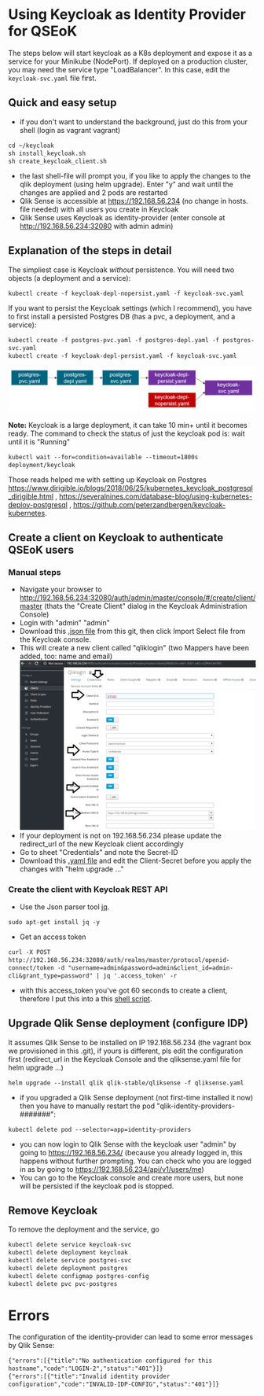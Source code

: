 # Using Keycloak as Identity Provider for QSEoK

The steps below will start keycloak as a K8s deployment and expose it as a service for your Minikube (NodePort). If deployed on a production cluster, you may need the service type "LoadBalancer". In this case, edit the `keycloak-svc.yaml` file first. 

## Quick and easy setup

 * if you don't want to understand the background, just do this from your shell (login as vagrant vagrant)
```
cd ~/keycloak
sh install_keycloak.sh
sh create_keycloak_client.sh
```
 * the last shell-file will prompt you, if you like to apply the changes to the qlik deployment (using helm upgrade). Enter "y" and wait until the changes are applied and 2 pods are restarted
 * Qlik Sense is accessible at https://192.168.56.234 (no change in hosts. file needed) with all users you create in Keycloak 
 * Qlik Sense uses Keycloak as identity-provider (enter console at http://192.168.56.234:32080 with admin admin)
 
## Explanation of the steps in detail

The simpliest case is Keycloak *without* persistence. You will need two objects (a deployment and a service):
```
kubectl create -f keycloak-depl-nopersist.yaml -f keycloak-svc.yaml
```
If you want to persist the Keycloak settings (which I recommend), you have to first install a persisted Postgres DB (has a pvc, a deployment, and a service):
```
kubectl create -f postgres-pvc.yaml -f postgres-depl.yaml -f postgres-svc.yaml
kubectl create -f keycloak-depl-persist.yaml -f keycloak-svc.yaml
```
![alttext](https://github.com/ChristofSchwarz/pics/raw/master/keycloak-opts.png "screenshot")

**Note:** Keycloak is a large deployment, it can take 10 min+ until it becomes ready. The command to check the status of just the keycloak pod is: wait until it is "Running"
```
kubectl wait --for=condition=available --timeout=1800s deployment/keycloak
```
Those reads helped me with setting up Keycloak on Postgres https://www.dirigible.io/blogs/2018/06/25/kubernetes_keycloak_postgresql_dirigible.html , https://severalnines.com/database-blog/using-kubernetes-deploy-postgresql , https://github.com/peterzandbergen/keycloak-kubernetes.


## Create a client on Keycloak to authenticate QSEoK users

### Manual steps
 * Navigate your browser to http://192.168.56.234:32080/auth/admin/master/console/#/create/client/master (thats the "Create Client" dialog in the Keycloak Administration Console)
 * Login with "admin" "admin"
 * Download this <a href="https://raw.githubusercontent.com/ChristofSchwarz/qs_on_Kubernetes/master/keycloak/kc-client-settings.json">.json file</a> from this git, then click Import Select file from the Keycloak console.
 * This will create a new client called "qliklogin" (two Mappers have been added, too: name and email)
![alttext](https://github.com/ChristofSchwarz/pics/raw/master/_keycloak.png "screenshot") 
 * If your deployment is not on 192.168.56.234 please update the redirect_url of the new Keycloak client accordingly
 * Go to sheet "Credentials" and note the Secret-ID
 * Download this <a href="https://raw.githubusercontent.com/ChristofSchwarz/qs_on_Kubernetes/master/keycloak/qliksense.yaml">.yaml file</a> and edit the Client-Secret before you apply the changes with "helm upgrade ..."

### Create the client with Keycloak REST API
 * Use the Json parser tool <a href="https://stedolan.github.io/jq/download/">jq</a>.
```
sudo apt-get install jq -y
```
 * Get an access token
```
curl -X POST http://192.168.56.234:32080/auth/realms/master/protocol/openid-connect/token -d "username=admin&password=admin&client_id=admin-cli&grant_type=password" | jq '.access_token' -r
```
 * with this access_token you've got 60 seconds to create a client, therefore I put this into a this <a href="create_keycloak_client.sh">shell script</a>.


## Upgrade Qlik Sense deployment (configure IDP)

It assumes Qlik Sense to be installed on IP 192.168.56.234 (the vagrant box we provisioned in this .git), if yours is different, pls edit the configuration first (redirect_url in the Keycloak Console and the qliksense.yaml file for helm upgrade ...)

```
helm upgrade --install qlik qlik-stable/qliksense -f qliksense.yaml
```
 * if you upgraded a Qlik Sense deployment (not first-time installed it now) then you have to manually restart the pod "qlik-identity-providers-#######":
```
kubectl delete pod --selector=app=identity-providers
```
 * you can now login to Qlik Sense with the keycloak user "admin" by going to https://192.168.56.234/ (because you already logged in, this happens without further prompting. You can check who you are logged in as by going to https://192.168.56.234/api/v1/users/me)
 * You can go to the Keycloak console and create more users, but none will be persisted if the keycloak pod is stopped.
 
## Remove Keycloak
To remove the deployment and the service, go
```
kubectl delete service keycloak-svc
kubectl delete deployment keycloak
kubectl delete service postgres-svc
kubectl delete deployment postgres
kubectl delete configmap postgres-config 
kubectl delete pvc pvc-postgres
```


# Errors 
The configuration of the identity-provider can lead to some error messages by Qlik Sense:
```
{"errors":[{"title":"No authentication configured for this hostname","code":"LOGIN-2","status":"401"}]}
{"errors":[{"title":"Invalid identity provider configuration","code":"INVALID-IDP-CONFIG","status":"401"}]}
```


